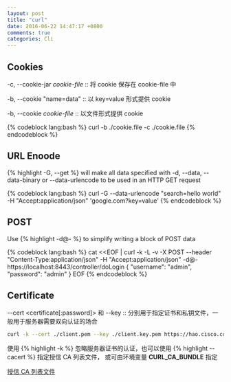```yaml
---
layout: post
title: "curl"
date: 2016-06-22 14:47:17 +0800
comments: true
categories: Cli
---
```


## Cookies

-c, \-\-cookie-jar *cookie-file* :: 将 cookie 保存在 cookie-file 中

-b, \-\-cookie "name=data" :: 以 key=value 形式提供 cookie

-b, \-\-cookie *cookie-file* :: 以文件形式提供 cookie

{% codeblock lang:bash %}
curl -b ./cookie.file -c ./cookie.file <URL>
{% endcodeblock %}

## URL Enoode

{% highlight -G, \-\-get %} will  make all data specified with -d, --data, --data-binary or --data-urlencode to be used in an HTTP GET request

{% codeblock lang:bash %}
curl -G --data-urlencode "search=hello world" -H "Accept:application/json" 'google.com?key=value'
{% endcodeblock %}

## POST

Use {% highlight -d@- %} to simplify writing a block of POST data

{% codeblock lang:bash %}
cat <<EOF | curl -k -L -v -X POST --header "Content-Type:application/json" -H "Accept:application/json" -d@- https://localhost:8443/controller/doLogin
{
    "username": "admin",
    "password": "admin"
}
EOF
{% endcodeblock %}

## Certificate

\-\-cert <certificate[:password]> 和 \-\-key :: 分别用于指定证书和私钥文件，一般用于服务器需要双向认证的场合

``` bash
curl -k --cert ./client.pem --key ./client.key.pem https://hao.cisco.com:8866
```

使用 {% highlight -k  %} 忽略服务器证书的认证，也可以使用 {% highlight \-\-cacert <CA certificate> %} 指定授信 CA 列表文件，
或可由环境变量 **CURL_CA_BUNDLE** 指定

[授信 CA 列表文件](http://curl.haxx.se/ca/cacert.pem) 

